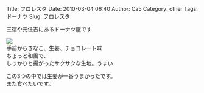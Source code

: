 Title: フロレスタ
Date: 2010-03-04 06:40
Author: Ca5
Category: other
Tags: ドーナツ
Slug: フロレスタ

三宿や元住吉にあるドーナツ屋です

[![](http://farm3.static.flickr.com/2701/4403935038_1038f60ee6_m.jpg)](http://www.flickr.com/photos/46200029@N06/4403935038/)  
手前からきなこ、生姜、チョコレート味  
ちょっと和風で、  
しっかりと揚がったサクサクな生地。うまい

この3つの中では生姜が一番うまかったです。  
また食べたいです。
